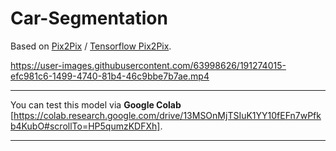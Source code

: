 # Car-Segmentation


Based on [Pix2Pix](https://arxiv.org/pdf/1611.07004.pdf) / [Tensorflow Pix2Pix](https://www.tensorflow.org/tutorials/generative/pix2pix).


https://user-images.githubusercontent.com/63998626/191274015-efc981c6-1499-4740-81b4-46c9bbe7b7ae.mp4

---
You can test this model via **Google Colab** [https://colab.research.google.com/drive/13MSOnMjTSIuK1YY10fEFn7wPfkb4KubO#scrollTo=HP5qumzKDFXh].

---

